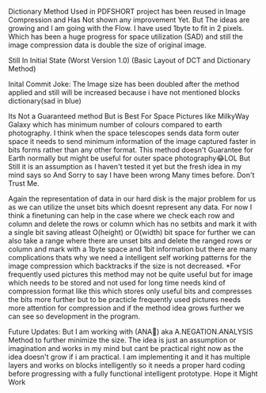 Dictionary Method Used in PDFSHORT project has been reused in Image Compression and Has Not shown any improvement Yet. But The ideas are growing and I am going with the Flow.
I have used 1byte to fit in 2 pixels. Which has been a huge progress for space utilization (SAD) and still the image compression data is double the size of original image.

Still In Initial State (Worst Version 1.0) (Basic Layout of DCT and Dictionary Method)

Inital Commit Joke:
The Image size has been doubled after the method applied and still will be increased because i have not mentioned blocks dictionary(sad in blue)

Its Not a Guaranteed method But is Best For Space Pictures like MilkyWay Galaxy which has minimum number of colours compared to earth photography.
I think when the space telescopes sends data form outer space it needs to send minimum information of the image captured faster in bits forms rather than any other format.
This method doesn't Guarantee for Earth normally but might be useful for outer space photography😂LOL
But Still it is an assumption as I haven't tested it yet but the fresh idea in my mind says so And Sorry to say I have been wrong Many times before. Don't Trust Me.

Again the representation of data in our hard disk is the major problem for us as we can utilize the unset bits which doesnt represent any data.
For now I think a finetuning can help in the case where we check each row and column and delete the rows or column which has no setbits and mark it with a single bit saving atleast O(height) or O(width) bit space
for further we can also take a range where there are unset bits and delete the ranged rows or column and mark with a 1byte space and 1bit information but there are many complications thats why we need a intelligent self working patterns for the image compression which backtracks if the size is not decreased.
*For frequently used pictures this method may not be quite useful but for image which needs to be stored and not used for long time needs kind of compression format like this which stores only useful bits and compresses the bits more further
but to be practicle frequently used pictures needs more attention for compression and if the method idea grows further we can see so development in the program.

Future Updates:
But I am working with (ANA🌻) aka A.NEGATION.ANALYSIS Method to further minimize the size. The idea is just an assumption or imagination and works in my mind but cant be practical right now as the idea doesn't grow if i am practical. I am implementing it and it has multiple layers and works on blocks intelligently so it needs a proper hard coding before progressing with a fully functional intelligent prototype. 
Hope it Might Work 
